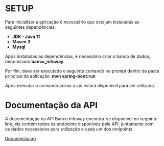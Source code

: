 <h1>SETUP</h1>

<p>Para inicializar a aplicação é necessário que estejam instaladas as seguintes dependências:</p>

<ul>
	<li><b>JDK - Java 11</b></li>
	<li><b>Maven 3</b></li>
	<li><b>Mysql</b></li>
</ul>

<p>Após instaladas as dependências, é necessário criar o banco de dados, denominado <b>banco_infoway</b>.</p>

<p>Por fim, deve ser executado o seguinte comando no prompt dentro da pasta principal da aplicação: <b>mvn spring-boot:run</b></p>

<p>Após executar o comando acima a api estará disponível para ser utilizada. </p>

<h1>Documentação da API</h1>

<p>A documentação da API Banco Infoway encontra-se disponível no seguinte link, ela contém todos os endpoints disponíveis pela API, juntamento com os dados necessários para utilização e cada um dos endpoints:</p>
<a href="https://documenter.getpostman.com/view/4242158/SW131y36">Documentação</a>